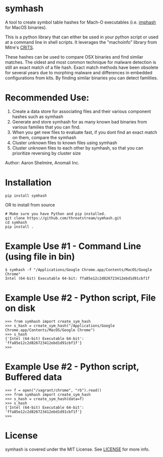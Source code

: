 # symhash
A tool to create symbol table hashes for Mach-O executables (i.e. [imphash](https://www.fireeye.com/blog/threat-research/2014/01/tracking-malware-import-hashing.html) for MacOS binaries).

This is a python library that can either be used in your python script or used at a command line in shell scripts. It leverages the "machoinfo" library from Mitre's [CRITS](https://github.com/crits/).

These hashes can be used to compare OSX binaries and find similar matches. The oldest and most common technique for malware detection is still an exact match of a file hash. Exact match methods have been obsolete for several years due to morphing malware and differences in embedded configurations from kits. By finding similar binaries you can detect famlilies.

# Recommended Use:

1. Create a data store for associating files and their various component hashes such as symhash
1. Generate and store symhash for as many known bad binaries from various families that you can find.
1. When you get new files to evaluate fast, if you dont find an exact match on them, compare the symhash
1. Cluster unknown files to known files using symhash
1. Cluster unknown files to each other by symhash, so that you can prioritize reversing by cluster size

Author: Aaron Shelmire, Anomali Inc.

# Installation

```
pip install symhash
```

OR to install from source

```
# Make sure you have Python and pip installed.
git clone https://github.com/threatstream/symhash.git
cd symhash
pip install .
```

# Example Use #1 - Command Line (using file in bin)
```
$ symhash -f "/Applications/Google Chrome.app/Contents/MacOS/Google Chrome"
Intel (64-bit) Executable 64-bit: ffa85e12c2d826723412ebd1d91cbf1f
```

# Example Use #2 - Python script, File on disk
```
>>> from symhash import create_sym_hash
>>> s_hash = create_sym_hash("/Applications/Google Chrome.app/Contents/MacOS/Google Chrome")
>>> s_hash
{'Intel (64-bit) Executable 64-bit': 'ffa85e12c2d826723412ebd1d91cbf1f'}
>>>
```

# Example Use #2 - Python script, Buffered data
```
>>> f = open("/vagrant/chrome", "rb").read()
>>> from symhash import create_sym_hash
>>> s_hash = create_sym_hash(data=f)
>>> s_hash
{'Intel (64-bit) Executable 64-bit': 'ffa85e12c2d826723412ebd1d91cbf1f'}
>>>
```

# License

symhash is covered under the MIT License.  See [LICENSE](LICENSE) for more info.
